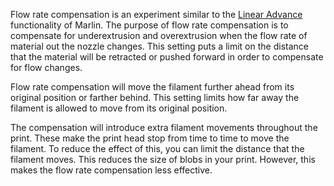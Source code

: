 Flow rate compensation is an experiment similar to the [Linear Advance](http://marlinfw.org/docs/features/lin_advance.html) functionality of Marlin. The purpose of flow rate compensation is to compensate for underextrusion and overextrusion when the flow rate of material out the nozzle changes. This setting puts a limit on the distance that the material will be retracted or pushed forward in order to compensate for flow changes.

Flow rate compensation will move the filament further ahead from its original position or farther behind. This setting limits how far away the filament is allowed to move from its original position.

The compensation will introduce extra filament movements throughout the print. These make the print head stop from time to time to move the filament. To reduce the effect of this, you can limit the distance that the filament moves. This reduces the size of blobs in your print. However, this makes the flow rate compensation less effective.